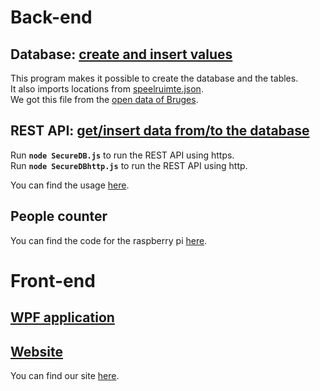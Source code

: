 # Back-end

## Database: [create and insert values](./database/InsertValues)

This program makes it possible to create the database and the tables.  
It also imports locations from [speelruimte.json](./database/InserValues/InsertValues/speelruimte.json).  
We got this file from the [open data of Bruges](https://www.brugge.be/open-data-grondgebied#Speelruimte).

## REST API: [get/insert data from/to the database](./database/NodeJS)

Run **`node SecureDB.js`** to run the REST API using https.  
Run **`node SecureDBhttp.js`** to run the REST API using http.

You can find the usage [here](./database/API_usage.md).

## People counter

You can find the code for the raspberry pi [here](./code.py).

# Front-end

## [WPF application](./MarketQueueWPF)

## [Website](./Site)

You can find our site [here](https://market-queue.netlify.app/).